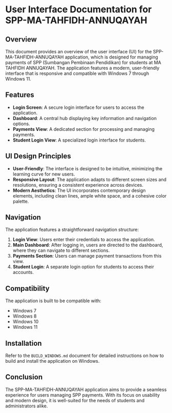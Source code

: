 # User Interface Documentation for SPP-MA-TAHFIDH-ANNUQAYAH

## Overview
This document provides an overview of the user interface (UI) for the SPP-MA-TAHFIDH-ANNUQAYAH application, which is designed for managing payments of SPP (Sumbangan Pembinaan Pendidikan) for students at MA TAHFIDH ANNUQAYAH. The application features a modern, user-friendly interface that is responsive and compatible with Windows 7 through Windows 11.

## Features
- **Login Screen**: A secure login interface for users to access the application.
- **Dashboard**: A central hub displaying key information and navigation options.
- **Payments View**: A dedicated section for processing and managing payments.
- **Student Login View**: A specialized login interface for students.

## UI Design Principles
- **User-Friendly**: The interface is designed to be intuitive, minimizing the learning curve for new users.
- **Responsive Layout**: The application adapts to different screen sizes and resolutions, ensuring a consistent experience across devices.
- **Modern Aesthetics**: The UI incorporates contemporary design elements, including clean lines, ample white space, and a cohesive color palette.

## Navigation
The application features a straightforward navigation structure:
1. **Login View**: Users enter their credentials to access the application.
2. **Main Dashboard**: After logging in, users are directed to the dashboard, where they can navigate to different sections.
3. **Payments Section**: Users can manage payment transactions from this view.
4. **Student Login**: A separate login option for students to access their accounts.

## Compatibility
The application is built to be compatible with:
- Windows 7
- Windows 8
- Windows 10
- Windows 11

## Installation
Refer to the `BUILD_WINDOWS.md` document for detailed instructions on how to build and install the application on Windows.

## Conclusion
The SPP-MA-TAHFIDH-ANNUQAYAH application aims to provide a seamless experience for users managing SPP payments. With its focus on usability and modern design, it is well-suited for the needs of students and administrators alike.